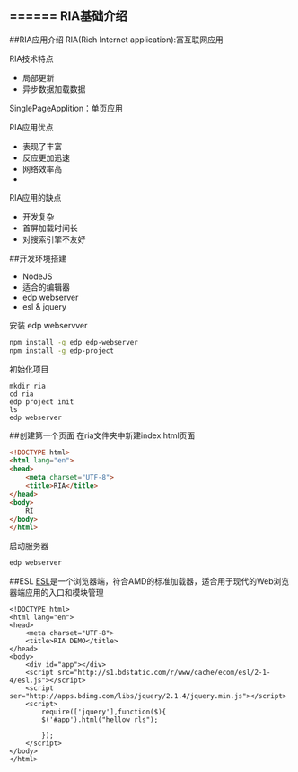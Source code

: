 ======
RlA基础介绍
------

##RIA应用介绍
RIA(Rich Internet application):富互联网应用

RIA技术特点
- 局部更新
- 异步数据加载数据

SinglePageApplition：单页应用

RIA应用优点
- 表现了丰富
- 反应更加迅速
- 网络效率高
-

RIA应用的缺点
- 开发复杂
- 首屏加载时间长
- 对搜索引擎不友好


##开发环境搭建
- NodeJS
- 适合的编辑器
- edp webserver
- esl & jquery

安装 edp webservver
```bash
npm install -g edp edp-webserver
npm install -g edp-project
```

初始化项目
```
mkdir ria
cd ria
edp project init
ls
edp webserver
```

##创建第一个页面
在ria文件夹中新建index.html页面
```html
<!DOCTYPE html>
<html lang="en">
<head>
    <meta charset="UTF-8">
    <title>RIA</title>
</head>
<body>
    RI
</body>
</html>
```

启动服务器
```bash
edp webserver
```

##ESL
[ESL](https://github.com/ecomfe/esl)是一个浏览器端，符合AMD的标准加载器，适合用于现代的Web浏览器端应用的入口和模块管理

```
<!DOCTYPE html>
<html lang="en">
<head>
    <meta charset="UTF-8">
    <title>RIA DEMO</title>
</head>
<body>
    <div id="app"></div>
    <script src="http://s1.bdstatic.com/r/www/cache/ecom/esl/2-1-4/esl.js"></script>
    <script ser="http://apps.bdimg.com/libs/jquery/2.1.4/jquery.min.js"></script>
    <script>
    	require(['jquery'],function($){
        $('#app').html("hellow rls");
        
        });
    </script>
</body>
</html>
```
